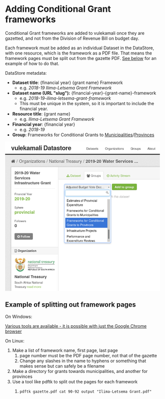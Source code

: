 # Adding Conditional Grant frameworks

Conditional Grant frameworks are added to vulekamali once they are gazetted, and not from the Division of Revenue Bill on budget day.

Each framework must be added as an individual Dataset in the DataStore, with one resource, which is the framework as a PDF file. That means the framework pages must be split out from the gazette PDF. [See below](adding-conditional-grant-frameworks.md#example-of-splitting-out-framework-pages) for an example of how to do that.

DataStore metadata:

* **Dataset title**: {financial year} {grant name} Framework
  * e.g. _2018-19 Ilima-Letsema Grant Framework_
* **Dataset name \(URL "slug"\):** {financial-year}-{grant-name}-framework
  * e.g. _2018-19-ilima-letsema-grant-framework_
  * This must be unique in the system, so it is important to include the financial year.
* **Resource title**: {grant name}
  * e.g. _Ilima-Letsema Grant Framework_
* **Financial year**: {financial year}
  * e.g. _2018-19_
* **Group**: Frameworks for Conditional Grants to [Municipalities](https://data.vulekamali.gov.za/group/frameworks-for-conditional-grants-to-municipalities)/[Provinces](https://data.vulekamali.gov.za/group/frameworks-for-conditional-grants-to-provinces)

![Adding a framework to a group after creating it and uploading the PDF resource](../../.gitbook/assets/screenshot_2019-08-13_18-29-47.png)

## Example of splitting out framework pages

On Windows:

[Various tools are available - it is possible with just the Google Chrome browser](https://superuser.com/questions/684769/how-to-split-pdf-file-in-windows)

On Linux:

1. Make a list of framework name, first page, last page
   1. page number must be the PDF page number, not that of the gazette
   2. Change any slashes in the name to hyphens or something that makes sense but can safely be a filename
2. Make a directory for grants towards municipalities, and another for provinces
3. Use a tool like pdftk to split out the pages for each framework
   1. ```text
      pdftk gazette.pdf cat 90-92 output "Ilima-Letsema Grant.pdf"
      ```

